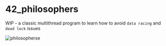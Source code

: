 # 42_philosophers
WIP - a classic multithread program to learn how to avoid `data racing` and `dead lock` issues


![philosopherse](https://github.com/user-attachments/assets/3a5e657f-80cf-4da6-accd-279d1fdc21da)
